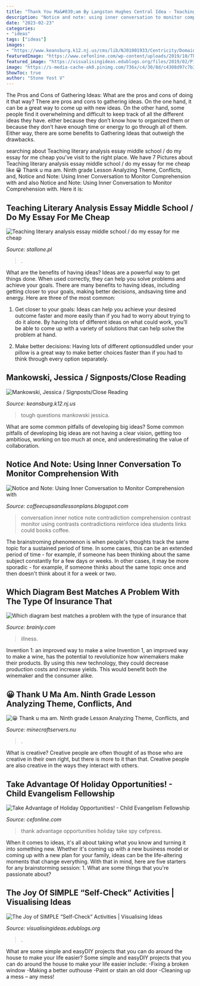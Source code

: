 ```yaml
---
title: "Thank You Ma&#039;am By Langston Hughes Central Idea - Teaching Literary Analysis Essay Middle School / Do My Essay For Me Cheap"
description: "Notice and note: using inner conversation to monitor comprehension with"
date: "2023-02-23"
categories:
- "ideas"
tags: ["ideas"]
images:
- "https://www.keansburg.k12.nj.us/cms/lib/NJ01001933/Centricity/Domain/539/008.JPG"
featuredImage: "https://www.cefonline.com/wp-content/uploads/2019/10/Thank-You-Lesson.png"
featured_image: "https://visualisingideas.edublogs.org/files/2019/02/P1230140-tt3lgd-2ewnrak-768x1024.jpg"
image: "https://s-media-cache-ak0.pinimg.com/736x/c4/30/8d/c4308d97c7b32592260d432ff9b64731--teaching-writing-teaching-english.jpg"
ShowToc: true
author: "Stone Yost V"
---
```



The Pros and Cons of Gathering Ideas: What are the pros and cons of doing it that way?
There are pros and cons to gathering ideas. On the one hand, it can be a great way to come up with new ideas. On the other hand, some people find it overwhelming and difficult to keep track of all the different ideas they have. either because they don’t know how to organized them or because they don’t have enough time or energy to go through all of them. Either way, there are some benefits to Gathering Ideas that outweigh the drawbacks.

	

		
searching about Teaching literary analysis essay middle school / do my essay for me cheap you've visit to the right place. We have 7 Pictures about Teaching literary analysis essay middle school / do my essay for me cheap like 😀 Thank u ma am. Ninth grade Lesson Analyzing Theme, Conflicts, and, Notice and Note: Using Inner Conversation to Monitor Comprehension with and also Notice and Note: Using Inner Conversation to Monitor Comprehension with. Here it is:
		
    
## Teaching Literary Analysis Essay Middle School / Do My Essay For Me Cheap

<img loading=lazy src="https://s-media-cache-ak0.pinimg.com/736x/c4/30/8d/c4308d97c7b32592260d432ff9b64731--teaching-writing-teaching-english.jpg" onerror="this.onerror=null;this.src='https://tse3.mm.bing.net/th?id=OIP.xdou7pxii2mas8Z4z4VfpgHaWO&amp;pid=15.1';" alt="Teaching literary analysis essay middle school / do my essay for me cheap">

_Source: stallone.pl_

>. 

	

What are the benefits of having ideas?
Ideas are a powerful way to get things done. When used correctly, they can help you solve problems and achieve your goals. There are many benefits to having ideas, including getting closer to your goals, making better decisions, andsaving time and energy. Here are three of the most common: 
1. Get closer to your goals: Ideas can help you achieve your desired outcome faster and more easily than if you had to worry about trying to do it alone. By having lots of different ideas on what could work, you’ll be able to come up with a variety of solutions that can help solve the problem at hand.

2. Make better decisions: Having lots of different optionsuddled under your pillow is a great way to make better choices faster than if you had to think through every option separately.

    
## Mankowski, Jessica / Signposts/Close Reading

<img loading=lazy src="https://www.keansburg.k12.nj.us/cms/lib/NJ01001933/Centricity/Domain/539/008.JPG" onerror="this.onerror=null;this.src='https://tse4.mm.bing.net/th?id=OIP.QIMZZMI9tz-qyKmdSCaxhAHaJ4&amp;pid=15.1';" alt="Mankowski, Jessica / Signposts/Close Reading">

_Source: keansburg.k12.nj.us_

>tough questions mankowski jessica. 

	

What are some common pitfalls of developing big ideas?
Some common pitfalls of developing big ideas are not having a clear vision, getting too ambitious, working on too much at once, and underestimating the value of collaboration.

    
## Notice And Note: Using Inner Conversation To Monitor Comprehension With

<img loading=lazy src="http://ws-na.amazon-adsystem.com/widgets/q?_encoding=UTF8&amp;ASIN=0689820364&amp;Format=_SL250_&amp;ID=AsinImage&amp;MarketPlace=US&amp;ServiceVersion=20070822&amp;WS=1&amp;tag=cofcupandlesp-20" onerror="this.onerror=null;this.src='https://tse2.mm.bing.net/th?id=OIP.5ta7D8-aIjvBoYZbSxiWBAAAAA&amp;pid=15.1';" alt="Notice and Note: Using Inner Conversation to Monitor Comprehension with">

_Source: coffeecupsandlessonplans.blogspot.com_

>conversation inner notice note contradiction comprehension contrast monitor using contrasts contradictions reinforce idea students links could books coffee. 

	

The brainstroming phenomenon is when people's thoughts track the same topic for a sustained period of time. In some cases, this can be an extended period of time - for example, if someone has been thinking about the same subject constantly for a few days or weeks. In other cases, it may be more sporadic - for example, if someone thinks about the same topic once and then doesn't think about it for a week or two.

    
## Which Diagram Best Matches A Problem With The Type Of Insurance That

<img loading=lazy src="https://us-static.z-dn.net/files/d4c/a564e1504d126c9928bc546487dfe89b.png" onerror="this.onerror=null;this.src='https://tse1.mm.bing.net/th?id=OIP.pkEHa9ffllihN8K21wm-SAHaHa&amp;pid=15.1';" alt="Which diagram best matches a problem with the type of insurance that">

_Source: brainly.com_

>illness. 

	

Invention 1: an improved way to make a wine
Invention 1, an improved way to make a wine, has the potential to revolutionize how winemakers make their products. By using this new technology, they could decrease production costs and increase yields. This would benefit both the winemaker and the consumer alike.

    
## 😀 Thank U Ma Am. Ninth Grade Lesson Analyzing Theme, Conflicts, And

<img loading=lazy src="https://lookaside.fbsbx.com/lookaside/crawler/media/?media_id=2147727841986356" onerror="this.onerror=null;this.src='https://tse2.mm.bing.net/th?id=OIP.qNg8a5R3tIr3EG4A9waXjAHaFw&amp;pid=15.1';" alt="😀 Thank u ma am. Ninth grade Lesson Analyzing Theme, Conflicts, and">

_Source: minecraftservers.nu_

>. 

	

What is creative?
Creative people are often thought of as those who are creative in their own right, but there is more to it than that. Creative people are also creative in the ways they interact with others.

    
## Take Advantage Of Holiday Opportunities! - Child Evangelism Fellowship

<img loading=lazy src="https://www.cefonline.com/wp-content/uploads/2019/10/Thank-You-Lesson.png" onerror="this.onerror=null;this.src='https://tse1.mm.bing.net/th?id=OIP.DXNFcpMNFPtJ_05MV84q_QHaEw&amp;pid=15.1';" alt="Take Advantage of Holiday Opportunities! - Child Evangelism Fellowship">

_Source: cefonline.com_

>thank advantage opportunities holiday take spy cefpress. 

	

When it comes to ideas, it's all about taking what you know and turning it into something new. Whether it's coming up with a new business model or coming up with a new plan for your family, ideas can be the life-altering moments that change everything. With that in mind, here are five starters for any brainstorming session: 1. What are some things that you're passionate about?

    
## The Joy Of SIMPLE “Self-Check” Activities | Visualising Ideas

<img loading=lazy src="https://visualisingideas.edublogs.org/files/2019/02/P1230140-tt3lgd-2ewnrak-768x1024.jpg" onerror="this.onerror=null;this.src='https://tse2.mm.bing.net/th?id=OIP.tp4mNeiW6GTMLRoxd0bjUQHaJ4&amp;pid=15.1';" alt="The Joy of SIMPLE “Self-Check” Activities | Visualising Ideas">

_Source: visualisingideas.edublogs.org_

>. 

	

What are some simple and easyDIY projects that you can do around the house to make your life easier?
Some simple and easyDIY projects that you can do around the house to make your life easier include: 
-Fixing a broken window 
-Making a better outhouse 
-Paint or stain an old door 
-Cleaning up a mess – any mess!

